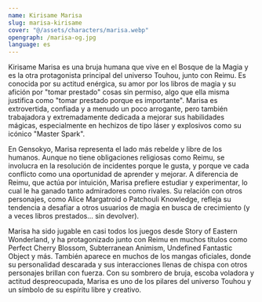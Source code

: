 ```yaml
---
name: Kirisame Marisa
slug: marisa-kirisame
cover: "@/assets/characters/marisa.webp"
opengraph: /marisa-og.jpg
language: es
---
```


Kirisame Marisa es una bruja humana que vive en el Bosque de la Magia y es la otra protagonista principal del universo Touhou, junto con Reimu. Es conocida por su actitud enérgica, su amor por los libros de magia y su afición por "tomar prestado" cosas sin permiso, algo que ella misma justifica como "tomar prestado porque es importante". Marisa es extrovertida, confiada y a menudo un poco arrogante, pero también trabajadora y extremadamente dedicada a mejorar sus habilidades mágicas, especialmente en hechizos de tipo láser y explosivos como su icónico "Master Spark".

En Gensokyo, Marisa representa el lado más rebelde y libre de los humanos. Aunque no tiene obligaciones religiosas como Reimu, se involucra en la resolución de incidentes porque le gusta, y porque ve cada conflicto como una oportunidad de aprender y mejorar. A diferencia de Reimu, que actúa por intuición, Marisa prefiere estudiar y experimentar, lo cual le ha ganado tanto admiradores como rivales. Su relación con otros personajes, como Alice Margatroid o Patchouli Knowledge, refleja su tendencia a desafiar a otros usuarios de magia en busca de crecimiento (y a veces libros prestados... sin devolver).

Marisa ha sido jugable en casi todos los juegos desde Story of Eastern Wonderland, y ha protagonizado junto con Reimu en muchos títulos como Perfect Cherry Blossom, Subterranean Animism, Undefined Fantastic Object y más. También aparece en muchos de los mangas oficiales, donde su personalidad descarada y sus interacciones llenas de chispa con otros personajes brillan con fuerza. Con su sombrero de bruja, escoba voladora y actitud despreocupada, Marisa es uno de los pilares del universo Touhou y un símbolo de su espíritu libre y creativo.
